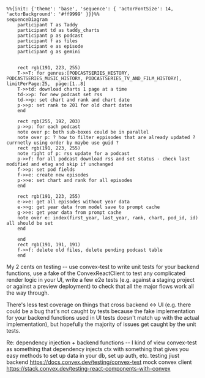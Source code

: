 ```mermaid
%%{init: {'theme': 'base', 'sequence': { 'actorFontSize': 14, 'actorBackground': '#ff9999' }}}%%
sequenceDiagram
    participant T as Taddy 
    participant td as taddy_charts
    participant p as podcast
    participant f as files
    participant e as episode
    participant g as gemini


    rect rgb(191, 223, 255)
    T->>T: for genres:[PODCASTSERIES_HISTORY, PODCASTSERIES_MUSIC_HISTORY, PODCASTSERIES_TV_AND_FILM_HISTORY], limitPerPage:25,  page:[1..8]
    T->>td: download charts 1 page at a time
    td->>p: for new podcast set rss 
    td->>p: set chart and rank and chart date
    p->>p: set rank to 201 for old chart dates
    end

    rect rgb(255, 192, 203)
    p->>p: for each podcast   
    note over p: both sub-boxes could be in parallel
    note over p: ? how to filter eppisodes that are already updated ? currnetly using order by maybe use guid ?
    rect rgb(191, 223, 255)
    note right of p: rss update for a podcast
    p->>f: for all podcast download rss and set status - check last modified and etag and skip if unchanged
    f->>p: set pod fields 
    f->>e: create new episodes
    p->>e: set chart and rank for all episodes
    end

    rect rgb(191, 223, 255) 
    e->>e: get all episodes without year data
    e->>g: get year data from model save to prompt cache
    g->>e: get year data from prompt cache
    note over e: index(first_year, last_year, rank, chart, pod_id, id) all should be set
    end

    end
    rect rgb(191, 191, 191) 
    f->>f: delete old files, delete pending podcast table
    end

```


My 2 cents on testing -- use convex-test to write unit tests for your backend functions, use a fake of the ConvexReactClient to test any complicated render logic in your UI, write a few e2e tests (e.g. against a staging project or against a preview deployment) to check that all the major flows work all the way through.

There's less test coverage on things that cross backend <-> UI (e.g. there could be a bug that's not caught by tests because the fake implementation for your backend functions used in UI tests doesn't match up with the actual implementation), but hopefully the majority of issues get caught by the unit tests.

Re: dependency injection + backend functions -- I kind of view convex-test as something that dependency injects ctx with something that gives you easy methods to set up data in your db, set up auth, etc.
testing jiust backend 
https://docs.convex.dev/testing/convex-test
mock convex client 
https://stack.convex.dev/testing-react-components-with-convex
